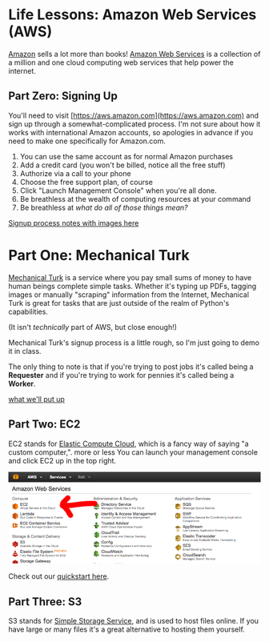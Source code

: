 # Life Lessons: Amazon Web Services (AWS)

[Amazon](http://amazon.com) sells a lot more than books! [Amazon Web Services](https://en.wikipedia.org/wiki/Amazon_Web_Services) is a collection of a million and one cloud computing web services that help power the internet.

## Part Zero: Signing Up

You'll need to visit [https://aws.amazon.com](https://aws.amazon.com) and sign up through a somewhat-complicated process. I'm not sure about how it works with international Amazon accounts, so apologies in advance if you need to make one specifically for Amazon.com.

1. You can use the same account as for normal Amazon purchases
2. Add a credit card (you won't be billed, notice all the free stuff)
3. Authorize via a call to your phone
4. Choose the free support plan, of course
5. Click "Launch Management Console" when you're all done.
6. Be breathless at the wealth of computing resources at your command
7. Be breathless at *what do all of those things mean?*

[Signup process notes with images here](13-aws-signup.md)

# Part One: Mechanical Turk

[Mechanical Turk](https://www.mturk.com/mturk/welcome) is a service where you pay small sums of money to have human beings complete simple tasks. Whether it's typing up PDFs, tagging images or manually "scraping" information from the Internet, Mechanical Turk is great for tasks that are just outside of the realm of Python's capabilities.

(It isn't *technically* part of AWS, but close enough!)

Mechanical Turk's signup process is a little rough, so I'm just going to demo it in class.

The only thing to note is that if you're trying to post jobs it's called being a **Requester** and if you're trying to work for pennies it's called being a **Worker**.

[what we'll put up](13-aws-turk.md)

## Part Two: EC2

EC2 stands for [Elastic Compute Cloud](https://console.aws.amazon.com/ec2/v2/home), which is a fancy way of saying "a custom computer,". more or less You can launch your management console and click EC2 up in the top right.

![image](images/aws-4-2.png)

Check out our [quickstart here](13-aws-ec2.md).

## Part Three: S3

S3 stands for [Simple Storage Service](https://console.aws.amazon.com/ec2/v2/home), and is used to host files online. If you have large or many files it's a great alternative to hosting them yourself.